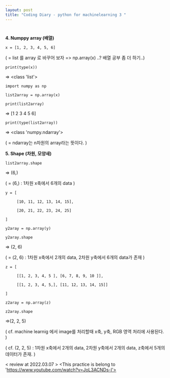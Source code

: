 ```yaml
---
layout: post
title: "Coding Diary - python for machinelearning 3 "
---
```


#



**4. Numppy array (배열)**

    x = [1, 2, 3, 4, 5, 6] 

( = list 를 array 로 바꾸어 보자 => np.array(x) ..? 배열 공부 좀 더 하기..) 

    print(type(x))

=> <class 'list'>

    import numpy as np

    list2array = np.array(x)

    print(list2array)

=> [1 2 3 4 5 6]

    print(type(list2array))  
    
=> <class 'numpy.ndarray'>

( = ndarray는 n차원의 array라는 뜻이다. )




**5. Shape (차원, 모양새)**

    list2array.shape
    
=> (6,)

( = (6,) : 1차원 x축에서 6개의 data  )

    y = [

         [10, 11, 12, 13, 14, 15],

         [20, 21, 22, 23, 24, 25]
        
    ]

    y2aray = np.array(y)

    y2aray.shape

=> (2, 6)

( = (2, 6) : 1차원 x축에서 2개의 data, 2차원 y축에서 6개의 data가 존재 )

    z = [

         [[1, 2, 3, 4, 5 ], [6, 7, 8, 9, 10 ]], 

         [[1, 2, 3, 4, 5,], [11, 12, 13, 14, 15]]

    ]

    z2aray = np.array(z)

    z2aray.shape
    
=>(2, 2, 5)

( cf. machine learnig 에서 image를 처리할때 x축, y축, RGB 영역 처리에 사용된다. )

( cf. (2, 2, 5) : 1차원 x축에서 2개의 data, 2차원 y축에서 2개의 data, z축에서 5개의 데이터가 존재. )


< review at 2022.03.07 >
<This practice is belong to  'https://www.youtube.com/watch?v=JoL3ACNDs-I'>
